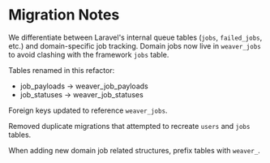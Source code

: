 Migration Notes
===============

We differentiate between Laravel's internal queue tables (`jobs`, `failed_jobs`, etc.) and domain-specific job tracking. Domain jobs now live in `weaver_jobs` to avoid clashing with the framework `jobs` table.

Tables renamed in this refactor:
- job_payloads -> weaver_job_payloads
- job_statuses -> weaver_job_statuses

Foreign keys updated to reference `weaver_jobs`.

Removed duplicate migrations that attempted to recreate `users` and `jobs` tables.

When adding new domain job related structures, prefix tables with `weaver_`.

